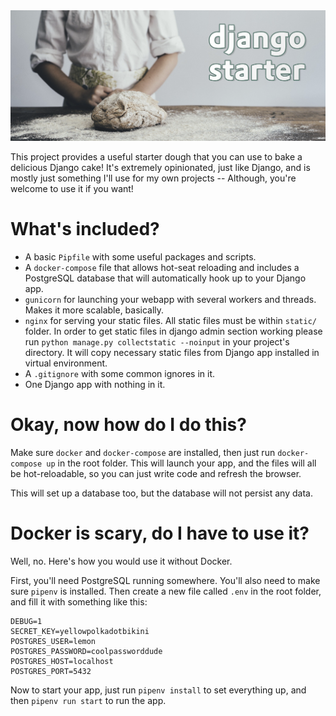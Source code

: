<img width="750" src="https://raw.githubusercontent.com/lemonsaurus/lemonsaurus/main/django-starter.png" alt="This man is baking a Django.">

This project provides a useful starter dough that you can use to bake a delicious Django cake! It's extremely opinionated, just like Django, and is mostly just something I'll use for my own projects -- Although, you're welcome to use it if you want!

# What's included?

- A basic `Pipfile` with some useful packages and scripts.
- A `docker-compose` file that allows hot-seat reloading and includes a PostgreSQL database that will automatically hook up to your Django app.
- `gunicorn` for launching your webapp with several workers and threads. Makes it more scalable, basically. 
- `nginx` for serving your static files. All static files must be within `static/` folder. In order to get static files in django admin section working please run `python manage.py collectstatic --noinput` in your project's directory. It will copy necessary static files from Django app installed in virtual environment.
- A `.gitignore` with some common ignores in it.
- One Django app with nothing in it.

# Okay, now how do I do this?
Make sure `docker` and `docker-compose` are installed, then just run `docker-compose up` in the root folder. This will launch your app, and the files will all be hot-reloadable, so you can just write code and refresh the browser.

This will set up a database too, but the database will not persist any data.


# Docker is scary, do I have to use it?
Well, no. Here's how you would use it without Docker.

First, you'll need PostgreSQL running somewhere. You'll also need to make sure `pipenv` is installed. Then create a new file called `.env` in the root folder, and fill it with something like this:
```dotenv
DEBUG=1
SECRET_KEY=yellowpolkadotbikini
POSTGRES_USER=lemon
POSTGRES_PASSWORD=coolpassworddude
POSTGRES_HOST=localhost
POSTGRES_PORT=5432
```

Now to start your app, just run `pipenv install` to set everything up, and then `pipenv run start` to run the app.


